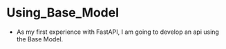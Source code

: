# Using_Base_Model
- As my first experience with FastAPI, I am going to develop an api using the Base Model.

